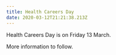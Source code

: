```yaml
---
title: Health Careers Day
date: 2020-03-12T21:21:38.213Z
---
```

Health Careers Day is on Friday 13 March.

More information to follow.
